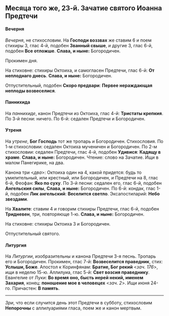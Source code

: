 
## Месяца того же, 23-й. Зачатие святого Иоанна Предтечи  

#### Вечерня

*Вечерня*, не стихословим. На **Господи воззвах** же ставим 6 и поем стихиры 3, глас 4-й, 
подобен **Званный свыше**, и другие 3, глас 6-й, подобен **Все отложше**. 
**Слава, и ныне:** Богородичен. 

Прокимен дня. 

На стиховне: стихиры Октоиха, и самогласен Предтечи, глас 6-й: **От неплоднаго днесь**. 
**Слава, и ныне:** Богородичен.

Отпустительный, подобен **Скоро предвари**: **Первее нераждающая неплоды возвеселися**. 

#### Паннихида

На *паннихиде*, канон Предтечи из Октоиха, глас 4-й: **Тристаты крепкия**. 
По 3-й песни: ничего. 
По 6-й: седален Предтечи и Богородичен.

#### Утреня

На *утрене*, **Бог Господь** тот же тропарь и Богородичен. Стихословия. 
По 1-м стихословии: седален Октоиха мученичен и Богородичен. 
По 2-м стихословии: седален Предтечи, глас 4-й, подобен **Удивися**: **Кадящу в храме**. 
**Слава, и ныне:** Богородичен. Чтение: слово на Зачатие. Ищи в малом Панегирике, на два.  

Канона три <*два*>: Октоиха один на 4, какой придется: будь то умилительный, или крестный, 
или Богородичен, и Предтечи на 8, глас 6-й, Феофан: **Яко по суху**. 
По 3-й песни: седален его, глас 6-й, подобен **Ангельския силы**, **Слава, и ныне:** Богородичен. 
По 6-й: кондак, глас 1-й, подобен **Лик ангельский**: **Веселится светло**. 
Эксапостиларий: **Небо звездами**.

На **Хвалите**: ставим 4 и говорим стихиры Предтечи, глас 6-й, подобен **Тридневен**, 
три, повторяюще 1-ю. **Слава, и ныне:** Богородичен. 

На стиховне: стихиры Октоиха 3 и Богородичен. 

Отпустительный святого. 

#### Литургия

На *Литургии*, изобразительны и канона Предтечи 3-я песнь. Тропарь его и Богородичен. 
Прокимен, глас 7-й: **Возвеселится праведник**, стих: **Услыши, Боже**.
Апостол к Коринфянам: **Братие, Бог рекий** <*зач. 176*>, ищи в неделю 15-ю. 
Аллилуиа, глас 5-й: **Свет возсия праведнику**. 
Евангелие от Луки: **Во время оно, бысть иерей некий, именем Захария**, 
конец: **поношение мое в человецех** <*зач. 2*>. Ищи июня 24-го. 
Причастен: **В память**.

---

*Зри*, что если случится день этот Предтечи в субботу, стихословим **Непорочны** с 
аллилуариями гласа, поем же и канон мертвым.
